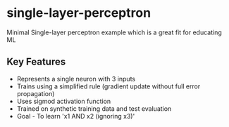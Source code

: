 # single-layer-perceptron
Minimal Single-layer perceptron example which is a great fit for educating ML

## Key Features
- Represents a single neuron with 3 inputs
- Trains using a simplified rule (gradient update without full error propagation)
- Uses sigmod activation function
- Trained on synthetic training data and test evaluation
- Goal - To learn 'x1 AND x2 (ignoring x3)'


